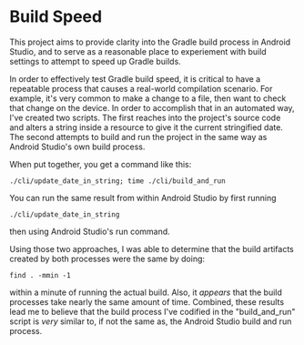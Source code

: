 # Build Speed

This project aims to provide clarity into the Gradle build process in
Android Studio, and to serve as a reasonable place to experiement with
build settings to attempt to speed up Gradle builds.

In order to effectively test Gradle build speed, it is critical to have a
repeatable process that causes a real-world compilation scenario.  For example,
it's very common to make a change to a file, then want to check that change on
the device.  In order to accomplish that in an automated way, I've created two
scripts.  The first reaches into the project's source code and alters a string
inside a resource to give it the current stringified date.  The second attempts
to build and run the project in the same way as Android Studio's own build
process.

When put together, you get a command like this:

```
./cli/update_date_in_string; time ./cli/build_and_run
```

You can run the same result from within Android Studio by first running

```
./cli/update_date_in_string
```
then using Android Studio's run command.

Using those two approaches, I was able to determine that the build artifacts
created by both processes were the same by doing:

```
find . -mmin -1
```

within a minute of running the actual build.  Also, it *appears* that the build
processes take nearly the same amount of time.  Combined, these results lead me
to believe that the build process I've codified in the "build_and_run" script
is *very* similar to, if not the same as, the Android Studio build and run
process.
